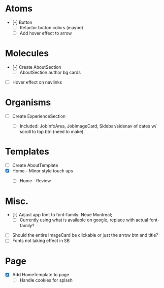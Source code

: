 # Atoms
- [-] Button
  - [ ] Refactor button colors (maybe)
  - [ ] Add hover effect to arrow

# Molecules
- [-] Create AboutSection
  - [ ] AboutSection author bg cards
- [ ] Hover effect on navlinks

# Organisms
- [ ] Create ExperienceSection
  - [ ] Included: JobInfoArea, JobImageCard, Sidebar/sidenav of dates w/ scroll to top btn (need to make)


# Templates
- [ ] Create AboutTemplate
- [x] Home - Minor style touch ups
  - [ ] Home - Review


# Misc.
- [-] Adjust app font to font-family: Neue Montreal;
  - [ ] Currently using what is available on google, replace with actual font-family?
- [ ] Should the entire ImageCard be clickable or just the arrow btn and title?
- [ ] Fonts not taking effect in SB

# Page
- [x] Add HomeTemplate to page
  - [ ] Handle cookies for splash
